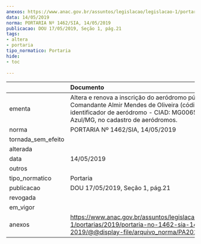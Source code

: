 ```yaml
---
anexos: https://www.anac.gov.br/assuntos/legislacao/legislacao-1/portarias/2019/portaria-no-1462-sia-14-05-2019/@@display-file/arquivo_norma/PA2019-1462.pdf
data: 14/05/2019
norma: PORTARIA Nº 1462/SIA, 14/05/2019
publicacao: DOU 17/05/2019, Seção 1, pág.21
tags:
- altera
- portaria
tipo_normatico: Portaria
hide: 
- toc 
 
---
```


|                    | Documento                                                                                                                                                                             |
|:-------------------|:--------------------------------------------------------------------------------------------------------------------------------------------------------------------------------------|
| ementa             | Altera e renova a inscrição do aeródromo público Comandante Almir Mendes de Oliveira (código identificador de aeródromo - CIAD: MG0065), em Pedra Azul/MG, no cadastro de aeródromos. |
| norma              | PORTARIA Nº 1462/SIA, 14/05/2019                                                                                                                                                      |
| tornada_sem_efeito |                                                                                                                                                                                       |
| alterada           |                                                                                                                                                                                       |
| data               | 14/05/2019                                                                                                                                                                            |
| outros             |                                                                                                                                                                                       |
| tipo_normatico     | Portaria                                                                                                                                                                              |
| publicacao         | DOU 17/05/2019, Seção 1, pág.21                                                                                                                                                       |
| revogada           |                                                                                                                                                                                       |
| em_vigor           |                                                                                                                                                                                       |
| anexos             | https://www.anac.gov.br/assuntos/legislacao/legislacao-1/portarias/2019/portaria-no-1462-sia-14-05-2019/@@display-file/arquivo_norma/PA2019-1462.pdf                                  |